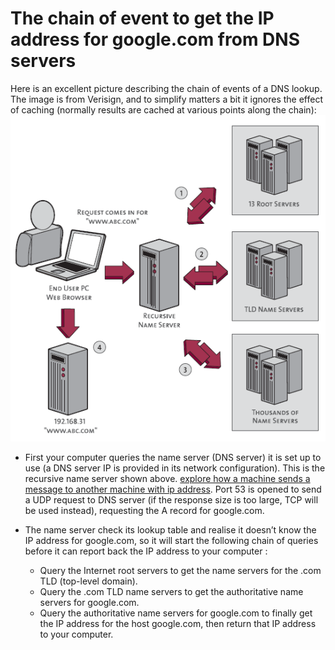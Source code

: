 # The chain of event to get the IP address for google.com from DNS servers

Here is an excellent picture describing the chain of events of a DNS lookup. The image is from Verisign, and to simplify matters a bit it ignores the effect of caching (normally results are cached at various points along the chain):
![Different sort of name servers](./name_servers.png)

- First your computer queries the name server (DNS server) it is set up to use (a DNS server IP is provided in its network configuration). This is the recursive name server shown above. [explore how a machine sends a message to another machine with ip address](../../common/networking/). Port 53 is opened to send a UDP request to DNS server (if the response size is too large, TCP will be used instead), requesting the A record for google.com.

- The name server check its lookup table and realise it doesn’t know the IP address for google.com, so it will start the following chain of queries before it can report back the IP address to your computer :

  - Query the Internet root servers to get the name servers for the .com TLD (top-level domain).
  - Query the .com TLD name servers to get the authoritative name servers for google.com.
  - Query the authoritative name servers for google.com to finally get the IP address for the host google.com, then return that IP address to your computer.
